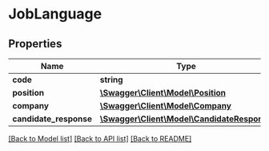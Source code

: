# JobLanguage

## Properties
Name | Type | Description | Notes
------------ | ------------- | ------------- | -------------
**code** | **string** |  | [optional] 
**position** | [**\Swagger\Client\Model\Position**](Position.md) |  | [optional] 
**company** | [**\Swagger\Client\Model\Company**](Company.md) |  | [optional] 
**candidate_response** | [**\Swagger\Client\Model\CandidateResponse**](CandidateResponse.md) |  | [optional] 

[[Back to Model list]](../README.md#documentation-for-models) [[Back to API list]](../README.md#documentation-for-api-endpoints) [[Back to README]](../README.md)


